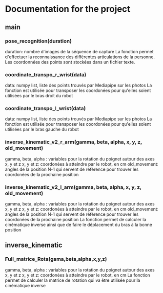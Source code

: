 # Documentation for the project
## main
### pose_recognition(duration)
duration: nombre d'images de la séquence de capture
La fonction permet d'effectuer la reconnaissance des différentes articulations de la personne. Les coordonnées des points sont stockées dans un fichier texte.

### coordinate_transpo_r_wrist(data)
data: numpy list, liste des points trouvés par Mediapipe sur les photos
La fonction est utilisée pour transposer les coordonées pour qu'elles soient utilisées par le bras droit du robot

### coordinate_transpo_l_wrist(data)
data: numpy list, liste des points trouvés par Mediapipe sur les photos
La fonction est utilisée pour transposer les coordonées pour qu'elles soient utilisées par le bras gauche du robot

### inverse_kinematic_v2_r_arm(gamma, beta, alpha, x, y, z, old_movement)
gamma, beta, alpha : variables pour la rotation du poignet autour des axes x, y et z
x, y et z: coordonées à atteindre par le robot, en cm
old_movement: angles de la position N-1 qui servent de référence pour trouver les coordonées de la prochaine position

### inverse_kinematic_v2_l_arm(gamma, beta, alpha, x, y, z, old_movement)
gamma, beta, alpha : variables pour la rotation du poignet autour des axes x, y et z
x, y et z: coordonées à atteindre par le robot, en cm
old_movement: angles de la position N-1 qui servent de référence pour trouver les coordonées de la prochaine position
La fonction permet de calculer la cinématique inverse ainsi que de faire le déplacement du bras à la bonne position

## inverse_kinematic
### Full_matrice_Rota(gama,beta,alpha,x,y,z)
gamma, beta, alpha : variables pour la rotation du poignet autour des axes x, y et z
x, y et z: coordonées à atteindre par le robot, en cm
La fonction permet de calculer la matrice de rotation qui va être utilisée pour la cinématique inverse
